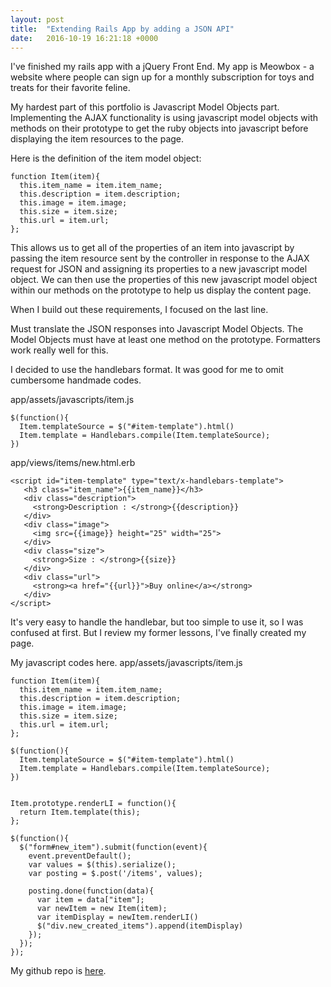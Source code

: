 ```yaml
---
layout: post
title:  "Extending Rails App by adding a JSON API"
date:   2016-10-19 16:21:18 +0000
---
```



I've finished my rails app with a jQuery Front End. My app is Meowbox - a website where people can sign up for a monthly subscription for toys and treats for their favorite feline.

My hardest part of this portfolio is Javascript Model Objects part. Implementing the AJAX functionality is using javascript model objects with methods on their prototype to get the ruby objects into javascript before displaying the item resources to the page.

Here is the definition of the item model object:

```
function Item(item){
  this.item_name = item.item_name;
  this.description = item.description;
  this.image = item.image;
  this.size = item.size;
  this.url = item.url;
};
``` 

This allows us to get all of the properties of an item into javascript by passing the item resource sent by the controller in response to the AJAX request for JSON and assigning its properties to a new javascript model object. We can then use the properties of this new javascript model object within our methods on the prototype to help us display the content page. 

When I build out these requirements, I focused on the last line.

Must translate the JSON responses into Javascript Model Objects. The Model Objects must have at least one method on the prototype. Formatters work really well for this.

I decided to use the handlebars format. It was good for me to omit cumbersome handmade codes.

app/assets/javascripts/item.js
```
$(function(){
  Item.templateSource = $("#item-template").html()
  Item.template = Handlebars.compile(Item.templateSource);
})
``` 

app/views/items/new.html.erb
```
<script id="item-template" type="text/x-handlebars-template">
   <h3 class="item_name">{{item_name}}</h3>
   <div class="description">
     <strong>Description : </strong>{{description}}
   </div>
   <div class="image">
     <img src={{image}} height="25" width="25">
   </div>
   <div class="size">
     <strong>Size : </strong>{{size}}
   </div>
   <div class="url">
     <strong><a href="{{url}}">Buy online</a></strong>
   </div>
</script>
```

It's very easy to handle the handlebar, but too simple to use it, so I was confused at first. But I review my former lessons, I've finally created my page.

My javascript codes here.
app/assets/javascripts/item.js
```
function Item(item){
  this.item_name = item.item_name;
  this.description = item.description;
  this.image = item.image;
  this.size = item.size;
  this.url = item.url;
};

$(function(){
  Item.templateSource = $("#item-template").html()
  Item.template = Handlebars.compile(Item.templateSource);
})


Item.prototype.renderLI = function(){
  return Item.template(this);
};

$(function(){
  $("form#new_item").submit(function(event){
    event.preventDefault();
    var values = $(this).serialize();
    var posting = $.post('/items', values);

    posting.done(function(data){
      var item = data["item"];
      var newItem = new Item(item);
      var itemDisplay = newItem.renderLI()
      $("div.new_created_items").append(itemDisplay)
    });
  });
});
```

My github repo is [here](https://github.com/shktkt219/Meowbox_app).
